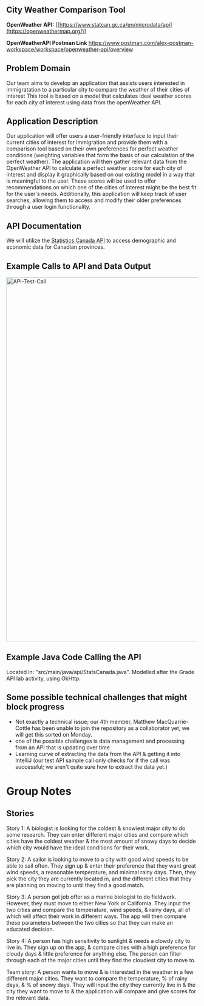 ## City Weather Comparison Tool

**OpenWeather API:** [[https://www.statcan.gc.ca/en/microdata/api](https://openweathermap.org/)]

**OpenWeatherAPI Postman Link** https://www.postman.com/alex-postman-workspace/workspace/openweather-api/overview


## Problem Domain

Our team aims to develop an application that assists users interested in immigratation to a particular city to compare the weather of their cities of interest  This tool is based on a model that calculates ideal weather  scores for each city of interest using data from the openWeather API.

## Application Description

Our application will offer users a user-friendly interface to input their current cities of interest for immigration and provide them with a comparison tool based on their own preferences for perfect weather conditions (weighting variables that form the basis of our calculation of the perfect weather). The application will then gather relevant data from the OpenWeather API to calculate a perfect weather score for each city of interest and display it graphically based on our existing model in a way that is meaningful to the user. These scores will be used to offer recommendations on which one of the cities of interest might be the best fit for the user's needs. Additionally, this application will keep track of user searches, allowing them to access and modify their older preferences through a user login functionality.
## API Documentation

We will utilize the [Statistics Canada API](https://www.statcan.gc.ca/eng/developers/wds/rest) to access demographic and economic data for Canadian provinces.

## Example Calls to API and Data Output

<img width="960" alt="API-Test-Call" src="https://github.com/kiarashkianid/Weather-Wanderer/assets/144408744/bc8d3e0d-86d2-4bae-8e56-8cbeff28fcc6">


## Example Java Code Calling the API

Located in: "src/main/java/api/StatsCanada.java". Modelled after the Grade API lab activity, using OkHttp.


## Some possible technical challenges that might block progress
- Not exactly a technical issue; our 4th member, Matthew MacQuarrie-Cottle has been unable to join the repository as a collaborator yet, we will get this sorted on Monday. 
- one of the possible challenges is data management and processing from an API that is updating over time
- Learning curve of extracting the data from the API & getting it into IntelliJ (our test API sample call only checks for if the call was successful; we aren't quite sure how to extract the data yet.)

# Group Notes

## Stories

Story 1:
A biologist is looking for the coldest & snowiest major city to do some research. They can enter different major cities and compare which cities have the coldest weather & the most amount of snowy days to decide which city would have the ideal conditions for their work.

Story 2:
A sailor is looking to move to a city with good wind speeds to be able to sail often. They sign up & enter their preference that they want great wind speeds, a reasonable temperature, and minimal rainy days. Then, they pick the city they are currently located in, and the different cities that they are planning on moving to until they find a good match.

Story 3: 
A person got job offer as a marine biologist to do fieldwork. However, they must move to either New York or California. They input the two cities and compare the temperature, wind speeds, & rainy days, all of which will affect their work in different ways. The app will then compare these parameters between the two cities so that they can make an educated decision.

Story 4:
A person has high sensitivity to sunlight & needs a clowdy city to live in. They sign up on the app, & compare cities with a high preference for cloudy days & little preference for anything else. The person can filter through each of the major cities until they find the cloudiest city to move to.

Team story:
A person wants to move & is interested in the weather in a few different major cities. They want to compare the temperature, % of rainy days, & % of snowy days. They will input the city they currently live in & the city they want to move to & the application will compare and give scores for the relevant data.



